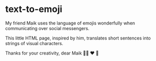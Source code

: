 # text-to-emoji

My friend Maik uses the language of emojis wonderfully when communicating over social messengers.

This little HTML page, inspired by him, translates short sentences into strings of visual characters.

Thanks for your creativity, dear Maik 🙏🏻 ❤️ 🤗
